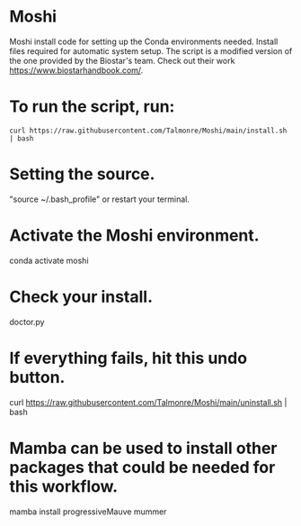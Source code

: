 # Moshi
Moshi install code for setting up the Conda environments needed.
Install files required for automatic system setup. The script is a modified version of the one provided by the Biostar's team. Check out their work https://www.biostarhandbook.com/.

# To run the script, run:
```
curl https://raw.githubusercontent.com/Talmonre/Moshi/main/install.sh | bash
```

# Setting the source.
"source ~/.bash_profile" or restart your terminal. 

# Activate the Moshi environment.
conda activate moshi

# Check your install.
doctor.py

# If everything fails, hit this undo button.
curl https://raw.githubusercontent.com/Talmonre/Moshi/main/uninstall.sh | bash

# Mamba can be used to install other packages that could be needed for this workflow. 
mamba install progressiveMauve   mummer
